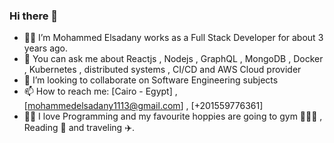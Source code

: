 ### Hi there 👋

- 🧑‍🦰 I’m Mohammed Elsadany works as a Full Stack Developer for about 3 years ago.
- 💬 You can ask me about Reactjs , Nodejs , GraphQL , MongoDB , Docker , Kubernetes , distributed systems , CI/CD and AWS Cloud provider
- 👯 I’m looking to collaborate on Software Engineering subjects
- 📫 How to reach me: [Cairo - Egypt] , [mohammedelsadany1113@gmail.com] , [+201559776361]
- 👨‍💻 I love Programming and my favourite hoppies are going to gym 🏋🏻‍♂️ , Reading 📘 and traveling ✈️.
